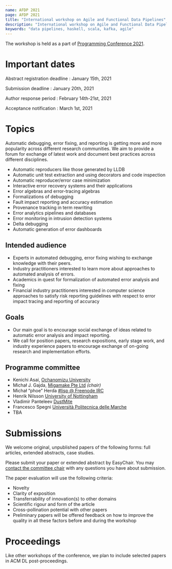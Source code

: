 ```yaml
---
name: AFDP 2021
page: AFDP 2021
title: "International workshop on Agile and Functional Data Pipelines"
description: "International workshop on Agile and Functional Data Pipelines"
keywords: "data pipelines, haskell, scala, kafka, agile"
---
```

The workshop is held as a part of [Programming Conference 2021](https://2021.programming-conference.org/).

# Important dates

Abstract registration deadline
  : January 15th, 2021

Submission deadline
  : January 20th, 2021

Author response period
  : February 14th-21st, 2021

Acceptance notification
  : March 1st, 2021

# Topics

Automatic debugging, error fixing, and reporting is getting more and more popularity across different research communities. We aim to provide a forum for exchange of latest work and document best practices across different disciplines.

* Automatic reproducers like those generated by LLDB
* Automatic unit test extraction and using decorators and code inspection
* Automatic reproducer/error case minimization
* Interactive error recovery systems and their applications
* Error algebras and error-tracing algebras
* Formalizations of debugging
* Fault impact reporting and accuracy estimation
* Provenance tracking in term rewriting
* Error analytics pipelines and databases
* Error monitoring in intrusion detection systems
* Delta debugging
* Automatic generation of error dashboards

## Intended audience

* Experts in automated debugging, error fixing wishing to exchange knowledge with their peers.
* Industry practitioners interested to learn more about approaches to automated analysis of errors.
* Academics in quest for formalization of automated error analysis and fixing
* Financial industry practitioners interested in computer science approaches
  to satisfy risk reporting guidelines with respect to error impact tracing and reporting of accuracy

## Goals

* Our main goal is to encourage social exchange of ideas related to automatic error analysis and impact reporting.
* We call for position papers, research expositions, early stage work, and industry experience papers to encourage
  exchange of on-going research and implementation efforts.

## Programme committee

* Kenichi Asai, [Ochanomizu University](http://pllab.is.ocha.ac.jp/~asai/)
* Michał J. Gajda, [Migamake Pte Ltd](https://migamake.com) _(chair)_
* Michał “phoe” Herda [#lisp @ Freenode IRC](https://netsplit.de/channels/details.php?room=%23lisp&net=freenode)
* Henrik Nilsson [University of Nottingham](http://www.cs.nott.ac.uk/~psznhn/)
* Vladimir Panteleev [DustMite](https://github.com/CyberShadow/DustMite)
* Francesco Spegni [Università Politecnica delle Marche](https://www.dii.univpm.it/francesco.spegni)
* TBA

# Submissions

We welcome original, unpublished papers of the following forms: full articles, extended abstracts, case studies.


Please submit your paper or extended abstract by EasyChair.
You may [contact the committee chair](https://www.linkedin.com/in/mjgajda/) with any questions you have about submission.

The paper evaluation will use the following criteria:
* Novelty
* Clarity of exposition
* Transferrability of innovation(s) to other domains
* Scientific rigour and form of the article
* Cross-pollination potential with other papers
* Preliminary papers will be offered feedback on how to improve the quality in all these factors before and during the workshop

# Proceedings
Like other workshops of the conference, we plan to include selected papers in ACM DL post-proceedings.




